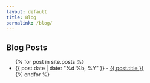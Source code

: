 ```yaml
---
layout: default
title: Blog
permalink: /blog/
---
```


## Blog Posts
<ul>
  {% for post in site.posts %}
    <li>{{ post.date | date: "%d %b, %Y" }} - <a href="{{ post.url | relative_url }}">{{ post.title }}</a></li>
  {% endfor %}
</ul>



